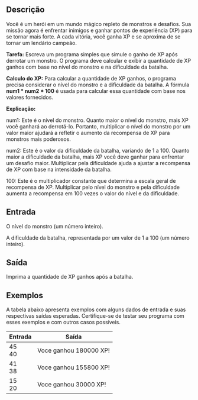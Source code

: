 ## Descrição

Você é um herói em um mundo mágico repleto de monstros e desafios. Sua missão agora é enfrentar inimigos e ganhar pontos de experiência (XP) para se tornar mais forte. A cada vitória, você ganha XP e se aproxima de se tornar um lendário campeão.

<b>Tarefa:</b> Escreva um programa simples que simule o ganho de XP após derrotar um monstro. O programa deve calcular e exibir a quantidade de XP ganhos com base no nível do monstro e na dificuldade da batalha.

<b>Calculo do XP:</b> Para calcular a quantidade de XP ganhos, o programa precisa considerar o nível do monstro e a dificuldade da batalha. A fórmula <b>num1 \* num2 \* 100</b> é usada para calcular essa quantidade com base nos valores fornecidos.

<b>Explicação:</b>

num1: Este é o nível do monstro. Quanto maior o nível do monstro, mais XP você ganhará ao derrotá-lo. Portanto, multiplicar o nível do monstro por um valor maior ajudará a refletir o aumento da recompensa de XP para monstros mais poderosos.

num2: Este é o valor da dificuldade da batalha, variando de 1 a 100. Quanto maior a dificuldade da batalha, mais XP você deve ganhar para enfrentar um desafio maior. Multiplicar pela dificuldade ajuda a ajustar a recompensa de XP com base na intensidade da batalha.

100: Este é o multiplicador constante que determina a escala geral de recompensa de XP. Multiplicar pelo nível do monstro e pela dificuldade aumenta a recompensa em 100 vezes o valor do nível e da dificuldade.

## Entrada

O nível do monstro (um número inteiro).

A dificuldade da batalha, representada por um valor de 1 a 100 (um número inteiro).

## Saída

Imprima a quantidade de XP ganhos após a batalha.

## Exemplos

A tabela abaixo apresenta exemplos com alguns dados de entrada e suas respectivas saídas esperadas. Certifique-se de testar seu programa com esses exemplos e com outros casos possíveis.

| Entrada    | Saída                  |
| ---------- | ---------------------- |
| 45 <br> 40 | Voce ganhou 180000 XP! |
| 41 <br> 38 | Voce ganhou 155800 XP! |
| 15 <br> 20 | Voce ganhou 30000 XP!  |
